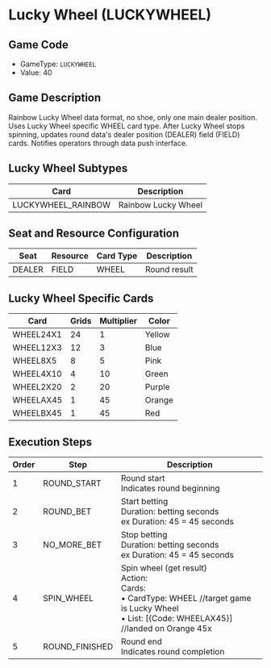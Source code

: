 <!-- markdownlint-disable MD033 -->
# Lucky Wheel (LUCKYWHEEL)

## Game Code
- GameType: `LUCKYWHEEL`
- Value: 40

## Game Description

Rainbow Lucky Wheel data format, no shoe, only one main dealer position. Uses Lucky Wheel specific WHEEL card type. After Lucky Wheel stops spinning, updates round data's dealer position (DEALER) field (FIELD) cards. Notifies operators through data push interface.

## Lucky Wheel Subtypes

| Card | Description |
|------|-------------|
| LUCKYWHEEL_RAINBOW | Rainbow Lucky Wheel |

## Seat and Resource Configuration

| Seat | Resource | Card Type | Description |
|------|----------|-----------|-------------|
| DEALER | FIELD | WHEEL | Round result |

## Lucky Wheel Specific Cards

| Card | Grids | Multiplier | Color |
|------|-------|------------|-------|
| WHEEL24X1 | 24 | 1 | Yellow |
| WHEEL12X3 | 12 | 3 | Blue |
| WHEEL8X5 | 8 | 5 | Pink |
| WHEEL4X10 | 4 | 10 | Green |
| WHEEL2X20 | 2 | 20 | Purple |
| WHEELAX45 | 1 | 45 | Orange |
| WHEELBX45 | 1 | 45 | Red |

## Execution Steps

| Order | Step | Description |
|-------|------|-------------|
| 1 | ROUND_START | Round start<br/>Indicates round beginning |
| 2 | ROUND_BET | Start betting<br/>Duration: betting seconds<br/>ex Duration: 45 = 45 seconds |
| 3 | NO_MORE_BET | Stop betting<br/>Duration: betting seconds<br/>ex Duration: 45 = 45 seconds |
| 4 | SPIN_WHEEL | Spin wheel (get result)<br/>Action:<br/>Cards:<br/>• CardType: WHEEL //target game is Lucky Wheel<br/>• List: [{Code: WHEELAX45}] //landed on Orange 45x |
| 5 | ROUND_FINISHED | Round end<br/>Indicates round completion | 